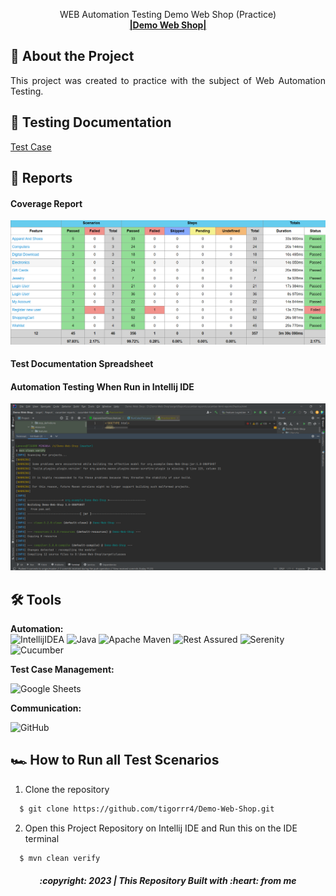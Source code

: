  <p align="center">
    WEB Automation Testing Demo Web Shop (Practice)
    <br />
       <a href="https://demowebshop.tricentis.com/"><strong>|Demo Web Shop|</strong></a>
 


## 📑 About the Project

<p align="justify">This project was created to practice with the subject of Web Automation Testing.</p>



## 📓 Testing Documentation
[Test Case](https://docs.google.com/spreadsheets/d/1ltUOgSY3iZRbdzCPh6dDNew98Kjd_gqVlpgnl1WTtAA/edit#gid=0)

## 📝 Reports

#### Coverage Report
![report-web-cpverage](https://github.com/tigorrr4/Demo-Web-Shop/blob/master/Report/Summary%20WEB.png)

#### Test Documentation Spreadsheet


#### Automation Testing When Run in Intellij IDE
![report-web-runningtest](https://github.com/tigorrr4/Demo-Web-Shop/blob/master/Report/Run%20Intelij.png)



## 🛠 Tools

**Automation:**  
![IntellijIDEA](https://img.shields.io/badge/IntelliJIDEA-000000.svg?style=for-the-badge&logo=intellij-idea&logoColor=white)
![Java](https://img.shields.io/badge/java-%23ED8B00.svg?style=for-the-badge&logo=java&logoColor=white)
![Apache Maven](https://img.shields.io/badge/Apache%20Maven-C71A36?style=for-the-badge&logo=Apache%20Maven&logoColor=white)
![Rest Assured](https://img.shields.io/badge/-rest%20assured-000000?style=for-the-badge&logo=rest-assured&logoColor=black)
![Serenity](https://img.shields.io/badge/-serenity-16a67a?style=for-the-badge&logo=serenity&logoColor=black)
![Cucumber](https://img.shields.io/badge/-cucumber-4bc47b?style=for-the-badge&logo=cucumber&logoColor=black)

**Test Case Management:**  

![Google Sheets](https://img.shields.io/badge/-Google%20sheets-4bc47b?style=for-the-badge&logoColor=black)

**Communication:**  

![GitHub](https://img.shields.io/badge/github%20Project-%23121011.svg?style=for-the-badge&logo=github&logoColor=white)


## 🏎️ How to Run all Test Scenarios

1. Clone the repository
```bash
  $ git clone https://github.com/tigorrr4/Demo-Web-Shop.git
```
2. Open  this Project Repository on Intellij IDE and Run this on the IDE terminal

```bash
  $ mvn clean verify
```

<h5>
<p align="center">:copyright: 2023 | This Repository Built with :heart: from me</p>
</h5>

